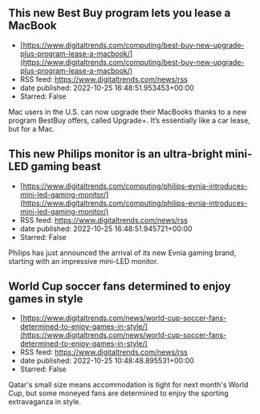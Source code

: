 ## This new Best Buy program lets you lease a MacBook
 - [https://www.digitaltrends.com/computing/best-buy-new-upgrade-plus-program-lease-a-macbook/](https://www.digitaltrends.com/computing/best-buy-new-upgrade-plus-program-lease-a-macbook/)
 - RSS feed: https://www.digitaltrends.com/news/rss
 - date published: 2022-10-25 16:48:51.953453+00:00
 - Starred: False

Mac users in the U.S. can now upgrade their MacBooks thanks to a new program BestBuy offers, called Upgrade+. It’s essentially like a car lease, but for a Mac.

## This new Philips monitor is an ultra-bright mini-LED gaming beast
 - [https://www.digitaltrends.com/computing/philips-evnia-introduces-mini-led-gaming-monitor/](https://www.digitaltrends.com/computing/philips-evnia-introduces-mini-led-gaming-monitor/)
 - RSS feed: https://www.digitaltrends.com/news/rss
 - date published: 2022-10-25 16:48:51.945721+00:00
 - Starred: False

Philips has just announced the arrival of its new Evnia gaming brand, starting with an impressive mini-LED monitor.

## World Cup soccer fans determined to enjoy games in style
 - [https://www.digitaltrends.com/news/world-cup-soccer-fans-determined-to-enjoy-games-in-style/](https://www.digitaltrends.com/news/world-cup-soccer-fans-determined-to-enjoy-games-in-style/)
 - RSS feed: https://www.digitaltrends.com/news/rss
 - date published: 2022-10-25 10:48:48.895531+00:00
 - Starred: False

Qatar's small size means accommodation is tight for next month's World Cup, but some moneyed fans are determined to enjoy the sporting extravaganza in style.
